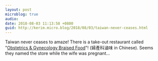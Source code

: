 ```yaml
---
layout: post
microblog: true
audio: 
date: 2018-08-03 11:13:58 +0800
guid: http://kerim.micro.blog/2018/08/03/taiwan-never-ceases.html
---
```

Taiwan never ceases to amaze! There is a take-out restaurant called "[Obstetrics & Gynecology Braised Food](https://travel.ettoday.net/article/1106159.htm)"! (婦產科滷味 in Chinese). Seems they named the store while the wife was pregnant…
